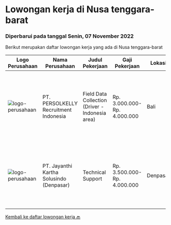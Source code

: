 
  # Lowongan kerja di Nusa tenggara-barat

  ### Diperbarui pada tanggal Senin, 07 November 2022

  Berikut merupakan daftar lowongan kerja yang ada di Nusa tenggara-barat

  |Logo Perusahaan | Nama Perusahaan | Judul Pekerjaan | Gaji Pekerjaan | Lokasi | Deskripsi | Tanggal diunggah | Pranala |
  | -------------- | --------------- | --------------- | --------- | --------- | -------------- | ------- | ----------- |
  |![logo-perusahaan](https://image-service-cdn.seek.com.au/a778cc2d537d275f0abc3d64068f14c4c640057e/ee4dce1061f3f616224767ad58cb2fc751b8d2dc)|PT. PERSOLKELLY Recruitment Indonesia|Field Data Collection (Driver - Indonesia area)|Rp. 3.000.000-Rp. 4.000.000|Bali|Job Description: Kumpulkan (peta) imajiner di area sesuai instruksi pemimpin. Memenuhi target pemetaan harian/bulanan &amp; mengoperasikan, menangani...|Rabu, 26 Oktober 2022|https://www.jobstreet.co.id/id/job/field-data-collection-driver-indonesia-area-4081173?token=0~72c61d2e-608d-406c-8e2d-5b0d75f0e743&sectionRank=1&jobId=jobstreet-id-job-4081173|
|![logo-perusahaan](https://image-service-cdn.seek.com.au/3ac12665b5372c84ef4fd7270e02f2c5e3066d0c/ee4dce1061f3f616224767ad58cb2fc751b8d2dc)|PT. Jayanthi Kartha Solusindo (Denpasar)|Technical Support|Rp. 3.500.000-Rp. 4.000.000|Denpasar|Skills Needed : Network (Wired &amp; Wireless) Troubleshooting Job Description: Perform network troubleshooting fttx / ftth and make an improvement...|Jumat, 21 Oktober 2022|https://www.jobstreet.co.id/id/job/technical-support-4075808?token=0~72c61d2e-608d-406c-8e2d-5b0d75f0e743&sectionRank=2&jobId=jobstreet-id-job-4075808|


  [Kembali ke daftar lowongan kerja 🔙](../README.md#daftar-lowongan-kerja)
  